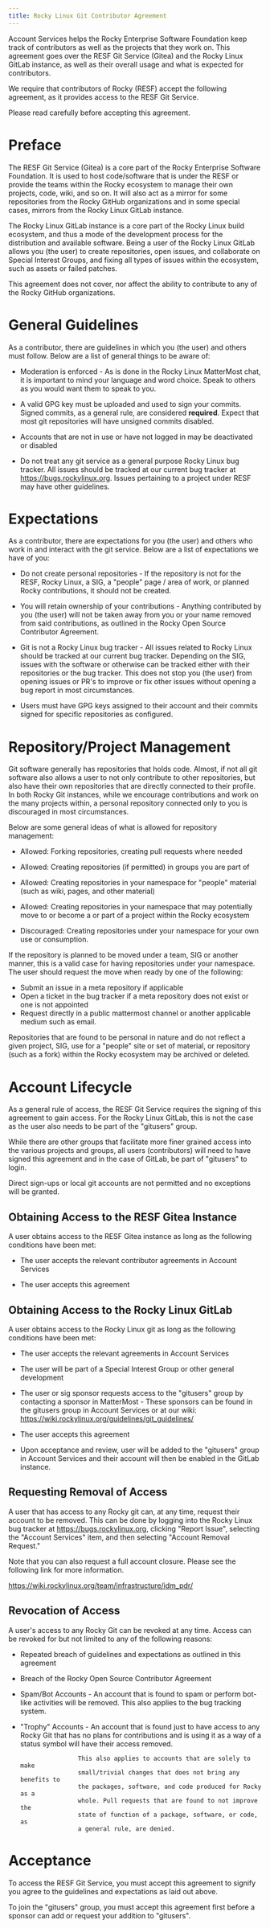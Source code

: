 ```yaml
---
title: Rocky Linux Git Contributor Agreement
---
```


Account Services helps the Rocky Enterprise Software Foundation keep track of
contributors as well as the projects that they work on. This agreement goes over
the RESF Git Service (Gitea) and the Rocky Linux GitLab instance, as well as
their overall usage and what is expected for contributors.

We require that contributors of Rocky (RESF) accept the following agreement, as
it provides access to the RESF Git Service.

Please read carefully before accepting this agreement.

Preface
=======

The RESF Git Service (Gitea) is a core part of the Rocky Enterprise Software
Foundation. It is used to host code/software that is under the RESF or provide
the teams within the Rocky ecosystem to manage their own projects, code, wiki,
and so on. It will also act as a mirror for some repositories from the Rocky
GitHub organizations and in some special cases, mirrors from the Rocky Linux
GitLab instance.

The Rocky Linux GitLab instance is a core part of the Rocky Linux build
ecosystem, and thus a mode of the development process for the distribution and
available software. Being a user of the Rocky Linux GitLab allows you (the user)
to create repositories, open issues, and collaborate on Special Interest Groups,
and fixing all types of issues within the ecosystem, such as assets or failed
patches.

This agreement does not cover, nor affect the ability to contribute to any of
the Rocky GitHub organizations.

General Guidelines
==================

As a contributor, there are guidelines in which you (the user) and others must
follow. Below are a list of general things to be aware of:

* Moderation is enforced - As is done in the Rocky Linux MatterMost chat, it is
  important to mind your language and word choice. Speak to others as you would
  want them to speak to you.

* A valid GPG key must be uploaded and used to sign your commits. Signed
  commits, as a general rule, are considered **required**. Expect that most git
  repositories will have unsigned commits disabled.

* Accounts that are not in use or have not logged in may be deactivated or
  disabled

* Do not treat any git service as a general purpose Rocky Linux bug tracker.
  All issues should be tracked at our current bug tracker at
  https://bugs.rockylinux.org. Issues pertaining to a project under RESF may
  have other guidelines.

Expectations
============

As a contributor, there are expectations for you (the user) and others who work
in and interact with the git service. Below are a list of expectations we have
of you:

* Do not create personal repositories - If the repository is not for the RESF,
  Rocky Linux, a SIG, a "people" page / area of work, or planned Rocky
  contributions, it should not be created.

* You will retain ownership of your contributions - Anything contributed by you
  (the user) will not be taken away from you or your name removed from said
  contributions, as outlined in the Rocky Open Source Contributor Agreement.

* Git is not a Rocky Linux bug tracker - All issues related to Rocky Linux 
  should be tracked at our current bug tracker. Depending on the SIG, issues
  with the software or otherwise can be tracked either with their repositories
  or the bug tracker. This does not stop you (the user) from opening issues or
  PR's to improve or fix other issues without opening a bug report in most
  circumstances.

* Users must have GPG keys assigned to their account and their commits signed
  for specific repositories as configured.

Repository/Project Management
=============================

Git software generally has repositories that holds code. Almost, if not all git
software also allows a user to not only contribute to other repositories, but
also have their own repositories that are directly connected to their profile.
In both Rocky Git instances, while we encourage contributions and work on the
many projects within, a personal repository connected only to you is discouraged
in most circumstances.

Below are some general ideas of what is allowed for repository management:

* Allowed: Forking repositories, creating pull requests where needed
* Allowed: Creating repositories (if permitted) in groups you are part of
* Allowed: Creating repositories in your namespace for "people" material (such
           as wiki, pages, and other material)
* Allowed: Creating repositories in your namespace that may potentially move to
           or become a or part of a project within the Rocky ecosystem

* Discouraged: Creating repositories under your namespace for your own use or
               consumption.

If the repository is planned to be moved under a team, SIG or another manner,
this is a valid case for having repositories under your namespace. The user
should request the move when ready by one of the following:

* Submit an issue in a meta repository if applicable
* Open a ticket in the bug tracker if a meta repository does not exist or one
  is not appointed
* Request directly in a public mattermost channel or another applicable medium
  such as email.

Repositories that are found to be personal in nature and do not reflect a
given project, SIG, use for a "people" site or set of material, or repository
(such as a fork) within the Rocky ecosystem may be archived or deleted.

Account Lifecycle
=================

As a general rule of access, the RESF Git Service requires the signing of this
agreement to gain access. For the Rocky Linux GitLab, this is not the case as
the user also needs to be part of the "gitusers" group.

While there are other groups that facilitate more finer grained access into
the various projects and groups, all users (contributors) will need to have
signed this agreement and in the case of GitLab, be part of "gitusers" to login.

Direct sign-ups or local git accounts are not permitted and no exceptions will
be granted.

Obtaining Access to the RESF Gitea Instance
-------------------------------------------

A user obtains access to the RESF Gitea instance as long as the following
conditions have been met:

* The user accepts the relevant contributor agreements in Account Services

* The user accepts this agreement

Obtaining Access to the Rocky Linux GitLab
------------------------------------------

A user obtains access to the Rocky Linux git as long as the following 
conditions have been met:

* The user accepts the relevant agreements in Account Services

* The user will be part of a Special Interest Group or other general
  development

* The user or sig sponsor requests access to the "gitusers" group by
  contacting a sponsor in MatterMost - These sponsors can be found in
  the gitusers group in Account Services or at our wiki:
  https://wiki.rockylinux.org/guidelines/git_guidelines/

* The user accepts this agreement

* Upon acceptance and review, user will be added to the "gitusers" group
  in Account Services and their account will then be enabled in the GitLab
  instance.

Requesting Removal of Access
----------------------------

A user that has access to any Rocky git can, at any time, request their account
to be removed. This can be done by logging into the Rocky Linux bug tracker at
https://bugs.rockylinux.org, clicking "Report Issue", selecting the
"Account Services" item, and then selecting "Account Removal Request."

Note that you can also request a full account closure. Please see the
following link for more information.

https://wiki.rockylinux.org/team/infrastructure/idm_pdr/

Revocation of Access
--------------------

A user's access to any Rocky Git can be revoked at any time. Access can be
revoked for but not limited to any of the following reasons:

* Repeated breach of guidelines and expectations as outlined in this agreement

* Breach of the Rocky Open Source Contributor Agreement

* Spam/Bot Accounts - An account that is found to spam or perform bot-like
                      activities will be removed. This also applies to the bug
                      tracking system.

* "Trophy" Accounts - An account that is found just to have access to any Rocky
                      Git that has no plans for contributions and is using it
                      as a way of a status symbol will have their access
                      removed.

                      This also applies to accounts that are solely to make
                      small/trivial changes that does not bring any benefits to
                      the packages, software, and code produced for Rocky as a
                      whole. Pull requests that are found to not improve the
                      state of function of a package, software, or code, as
                      a general rule, are denied.

Acceptance
==========

To access the RESF Git Service, you must accept this agreement to signify
you agree to the guidelines and expectations as laid out above.

To join the "gitusers" group, you must accept this agreement first before a
sponsor can add or request your addition to "gitusers".

